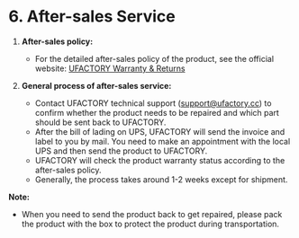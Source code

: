 
# 6. After-sales Service

1. **After-sales policy:**
   - For the detailed after-sales policy of the product, see the official website: [UFACTORY Warranty & Returns](https://www.ufactory.cc/warranty-and-returns/)

2. **General process of after-sales service:**
   - Contact UFACTORY technical support (support@ufactory.cc) to confirm whether the product needs to be repaired and which part should be sent back to UFACTORY.
   - After the bill of lading on UPS, UFACTORY will send the invoice and label to you by mail. You need to make an appointment with the local UPS and then send the product to UFACTORY.
   - UFACTORY will check the product warranty status according to the after-sales policy.
   - Generally, the process takes around 1-2 weeks except for shipment.

**Note:**
- When you need to send the product back to get repaired, please pack the product with the box to protect the product during transportation.

